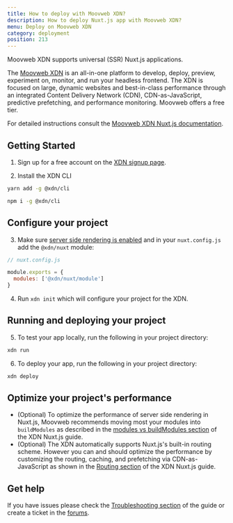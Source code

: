 ```yaml
---
title: How to deploy with Moovweb XDN?
description: How to deploy Nuxt.js app with Moovweb XDN?
menu: Deploy on Moovweb XDN
category: deployment
position: 213
---
```


Moovweb XDN supports universal (SSR) Nuxt.js applications.

The [Moovweb XDN](https://www.moovweb.com/) is an all-in-one platform to develop, deploy, preview, experiment on, monitor, and run your headless frontend. The XDN is focused on large, dynamic websites and best-in-class performance through an integrated Content Delivery Network (CDN), CDN-as-JavaScript, predictive prefetching, and performance monitoring. Moovweb offers a free tier.

For detailed instructions consult the [Moovweb XDN Nuxt.js documentation](https://developer.moovweb.com/guides/nuxt).

## Getting Started

1. Sign up for a free account on the [XDN signup page](https://moovweb.app/signup).

2. Install the XDN CLI

<code-group>
  <code-block label="Yarn" active>

```bash
yarn add -g @xdn/cli
```

  </code-block>
  <code-block label="npm">

```bash
npm i -g @xdn/cli
```

  </code-block>

</code-group>

## Configure your project

3. Make sure [server side rendering is enabled](/docs/2.x/configuration-glossary/configuration-ssr) and in your `nuxt.config.js` add the `@xdn/nuxt` module:

```js
// nuxt.config.js

module.exports = {
  modules: ['@xdn/nuxt/module']
}
```

4. Run `xdn init` which will configure your project for the XDN.

## Running and deploying your project

5. To test your app locally, run the following in your project directory:

```js
xdn run
```

6. To deploy your app, run the following in your project directory:

```js
xdn deploy
```

## Optimize your project's performance

- (Optional) To optimize the performance of server side rendering in Nuxt.js, Moovweb recommends moving most your modules into `buildModules` as described in the [modules vs buildModules section](https://developer.moovweb.com/guides/nuxt#section_modules_vs_buildmodules) of the XDN Nuxt.js guide.
- (Optional) The XDN automatically supports Nuxt.js's built-in routing scheme. However you can and should optimize the performance by customizing the routing, caching, and prefetching via CDN-as-JavaScript as shown in the [Routing section](https://developer.moovweb.com/guides/nuxt#section_routing) of the XDN Nuxt.js guide.

## Get help

If you have issues please check the [Troubleshooting section](https://developer.moovweb.com/guides/nuxt#section_troubleshooting) of the guide or create a ticket in the [forums](https://forum.moovweb.com/).
